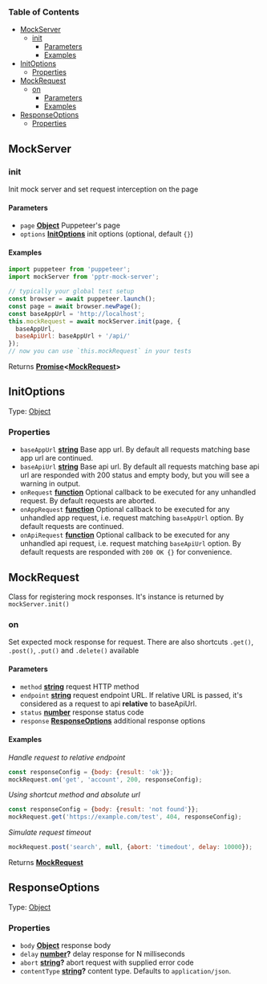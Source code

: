 <!-- Generated by documentation.js. Update this documentation by updating the source code. -->

### Table of Contents

-   [MockServer][1]
    -   [init][2]
        -   [Parameters][3]
        -   [Examples][4]
-   [InitOptions][5]
    -   [Properties][6]
-   [MockRequest][7]
    -   [on][8]
        -   [Parameters][9]
        -   [Examples][10]
-   [ResponseOptions][11]
    -   [Properties][12]

## MockServer

### init

Init mock server and set request interception on the page

#### Parameters

-   `page` **[Object][13]** Puppeteer's page
-   `options` **[InitOptions][14]** init options (optional, default `{}`)

#### Examples

```javascript
import puppeteer from 'puppeteer';
import mockServer from 'pptr-mock-server';

// typically your global test setup
const browser = await puppeteer.launch();
const page = await browser.newPage();
const baseAppUrl = 'http://localhost';
this.mockRequest = await mockServer.init(page, {
  baseAppUrl,
  baseApiUrl: baseAppUrl + '/api/'
});
// now you can use `this.mockRequest` in your tests
```

Returns **[Promise][15]&lt;[MockRequest][16]>** 

## InitOptions

Type: [Object][13]

### Properties

-   `baseAppUrl` **[string][17]** Base app url. By default all requests matching
    base app url are continued.
-   `baseApiUrl` **[string][17]** Base api url. By default all requests matching
    base api url are responded with 200 status and empty body, but you will see a
    warning in output.
-   `onRequest` **[function][18]** Optional callback to be executed for any
    unhandled request. By default requests are aborted.
-   `onAppRequest` **[function][18]** Optional callback to be executed for any
    unhandled app request, i.e. request matching `baseAppUrl` option. By default
    requests are continued.
-   `onApiRequest` **[function][18]** Optional callback to be executed for any
    unhandled api request, i.e. request matching `baseApiUrl` option. By default
    requests are responded with `200 OK {}` for convenience.

## MockRequest

Class for registering mock responses. It's instance is returned by
`mockServer.init()`

### on

Set expected mock response for request. There are also shortcuts `.get()`,
`.post()`, `.put()` and `.delete()` available

#### Parameters

-   `method` **[string][17]** request HTTP method
-   `endpoint` **[string][17]** request endpoint URL. If relative URL is passed,
    it's considered as a request to api **relative** to baseApiUrl.
-   `status` **[number][19]** response status code
-   `response` **[ResponseOptions][20]** additional response options

#### Examples

_Handle request to relative endpoint_

```javascript
const responseConfig = {body: {result: 'ok'}};
mockRequest.on('get', 'account', 200, responseConfig);
```

_Using shortcut method and absolute url_

```javascript
const responseConfig = {body: {result: 'not found'}};
mockRequest.get('https://example.com/test', 404, responseConfig);
```

_Simulate request timeout_

```javascript
mockRequest.post('search', null, {abort: 'timedout', delay: 10000});
```

Returns **[MockRequest][16]** 

## ResponseOptions

Type: [Object][13]

### Properties

-   `body` **[Object][13]** response body
-   `delay` **[number][19]?** delay response for N milliseconds
-   `abort` **[string][17]?** abort request with supplied error code
-   `contentType` **[string][17]?** content type. Defaults to
    `application/json`.

[1]: #mockserver

[2]: #init

[3]: #parameters

[4]: #examples

[5]: #initoptions

[6]: #properties

[7]: #mockrequest

[8]: #on

[9]: #parameters-1

[10]: #examples-1

[11]: #responseoptions

[12]: #properties-1

[13]: https://developer.mozilla.org/docs/Web/JavaScript/Reference/Global_Objects/Object

[14]: #initoptions

[15]: https://developer.mozilla.org/docs/Web/JavaScript/Reference/Global_Objects/Promise

[16]: #mockrequest

[17]: https://developer.mozilla.org/docs/Web/JavaScript/Reference/Global_Objects/String

[18]: https://developer.mozilla.org/docs/Web/JavaScript/Reference/Statements/function

[19]: https://developer.mozilla.org/docs/Web/JavaScript/Reference/Global_Objects/Number

[20]: #responseoptions
